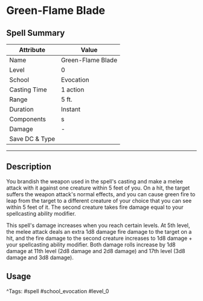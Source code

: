 # Green-Flame Blade

## Spell Summary

| Attribute        | Value                  |
|------------------|------------------------|
| Name             | Green-Flame Blade                 |
| Level            | 0                |
| School           | Evocation          |
| Casting Time     | 1 action              |
| Range            | 5 ft.            |
| Duration         | Instant             |
| Components       | s             |
| Damage           | -               |
| Save DC & Type   |              |

---

## Description

You brandish the weapon used in the spell's casting and make a melee attack with it against one creature within 5 feet of you. On a hit, the target suffers the weapon attack's normal effects, and you can cause green fire to leap from the target to a different creature of your choice that you can see within 5 feet of it. The second creature takes fire damage equal to your spellcasting ability modifier.

This spell's damage increases when you reach certain levels. At 5th level, the melee attack deals an extra 1d8 damage fire damage to the target on a hit, and the fire damage to the second creature increases to 1d8 damage + your spellcasting ability modifier. Both damage rolls increase by 1d8 damage at 11th level (2d8 damage and 2d8 damage) and 17th level (3d8 damage and 3d8 damage).

## Usage


^Tags: #spell #school_evocation #level_0